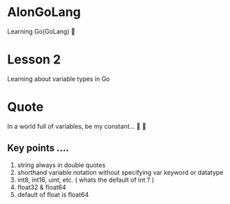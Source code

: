 # AlonGoLang
Learning Go(GoLang) :eyes:

# Lesson 2
Learning about variable types in Go 

# Quote
In a world full of variables, be my constant... :penguin: :penguin:


## Key points ....
1. string always in double quotes
2. shorthand variable notation without specifying var keyword or datatype
3. int8, int16, uint, etc. ( whats the default of int ? )
4. float32 & float64 
5. default of float is float64